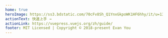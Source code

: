 ```yaml
---
home: true
heroImage: https://ss3.bdstatic.com/70cFv8Sh_Q1YnxGkpoWK1HF6hhy/it/u=1328564313,1660490118&fm=26&gp=0.jpg
actionText: 快速上手 →
actionLink: https://vuepress.vuejs.org/zh/guide/
footer: MIT Licensed | Copyright © 2018-present Evan You
---
```

